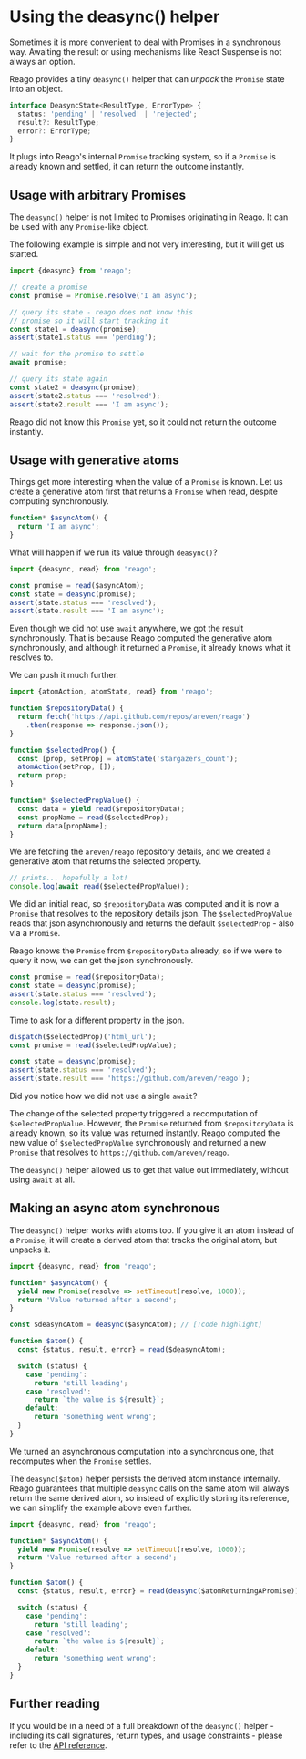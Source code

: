 # Using the deasync() helper

Sometimes it is more convenient to deal with Promises in a synchronous way. Awaiting the result
or using mechanisms like React Suspense is not always an option.

Reago provides a tiny `deasync()` helper that can _unpack_ the `Promise` state into an object.

```ts
interface DeasyncState<ResultType, ErrorType> {
  status: 'pending' | 'resolved' | 'rejected';
  result?: ResultType;
  error?: ErrorType;
}
```

It plugs into Reago's internal `Promise` tracking system, so if a `Promise` is already known and settled,
it can return the outcome instantly.


## Usage with arbitrary Promises

The `deasync()` helper is not limited to Promises originating in Reago. It can be used with any `Promise`-like
object.

The following example is simple and not very interesting, but it will get us started.

```ts
import {deasync} from 'reago';

// create a promise
const promise = Promise.resolve('I am async');

// query its state - reago does not know this
// promise so it will start tracking it
const state1 = deasync(promise);
assert(state1.status === 'pending');

// wait for the promise to settle
await promise;

// query its state again
const state2 = deasync(promise);
assert(state2.status === 'resolved');
assert(state2.result === 'I am async');
```

Reago did not know this `Promise` yet, so it could not return the outcome instantly.


## Usage with generative atoms

Things get more interesting when the value of a `Promise` is known. Let us create a generative
atom first that returns a `Promise` when read, despite computing synchronously.

```ts
function* $asyncAtom() {
  return 'I am async';
}
```

What will happen if we run its value through `deasync()`?

```ts
import {deasync, read} from 'reago';

const promise = read($asyncAtom);
const state = deasync(promise);
assert(state.status === 'resolved');
assert(state.result === 'I am async');
```

Even though we did not use `await` anywhere, we got the result synchronously. That is because Reago
computed the generative atom synchronously, and although it returned a `Promise`, it already knows
what it resolves to.

We can push it much further.

```ts
import {atomAction, atomState, read} from 'reago';

function $repositoryData() {
  return fetch('https://api.github.com/repos/areven/reago')
    .then(response => response.json());
}

function $selectedProp() {
  const [prop, setProp] = atomState('stargazers_count');
  atomAction(setProp, []);
  return prop;
}

function* $selectedPropValue() {
  const data = yield read($repositoryData);
  const propName = read($selectedProp);
  return data[propName];
}
```

We are fetching the `areven/reago` repository details, and we created a generative atom that returns
the selected property.

```ts
// prints... hopefully a lot!
console.log(await read($selectedPropValue));
```

We did an initial read, so `$repositoryData` was computed and it is now a `Promise` that resolves to
the repository details json. The `$selectedPropValue` reads that json asynchronously and returns
the default `$selectedProp` - also via a `Promise`.

Reago knows the `Promise` from `$repositoryData` already, so if we were to query it now, we can get the
json synchronously.

```ts
const promise = read($repositoryData);
const state = deasync(promise);
assert(state.status === 'resolved');
console.log(state.result);
```

Time to ask for a different property in the json.

```ts
dispatch($selectedProp)('html_url');
const promise = read($selectedPropValue);

const state = deasync(promise);
assert(state.status === 'resolved');
assert(state.result === 'https://github.com/areven/reago');
```

Did you notice how we did not use a single `await`?

The change of the selected property triggered a recomputation of `$selectedPropValue`. However, the `Promise`
returned from `$repositoryData` is already known, so its value was returned instantly. Reago computed
the new value of `$selectedPropValue` synchronously and returned a new `Promise` that resolves to
`https://github.com/areven/reago`.

The `deasync()` helper allowed us to get that value out immediately, without using `await` at all.


## Making an async atom synchronous

The `deasync()` helper works with atoms too. If you give it an atom instead of a `Promise`, it will create
a derived atom that tracks the original atom, but unpacks it.

```ts
import {deasync, read} from 'reago';

function* $asyncAtom() {
  yield new Promise(resolve => setTimeout(resolve, 1000));
  return 'Value returned after a second';
}

const $deasyncAtom = deasync($asyncAtom); // [!code highlight]

function $atom() {
  const {status, result, error} = read($deasyncAtom);

  switch (status) {
    case 'pending':
      return 'still loading';
    case 'resolved':
      return `the value is ${result}`;
    default:
      return 'something went wrong';
  }
}
```

We turned an asynchronous computation into a synchronous one, that recomputes when the `Promise` settles.

The `deasync($atom)` helper persists the derived atom instance internally. Reago guarantees that multiple
`deasync` calls on the same atom will always return the same derived atom, so instead of explicitly storing
its reference, we can simplify the example above even further.

```ts
import {deasync, read} from 'reago';

function* $asyncAtom() {
  yield new Promise(resolve => setTimeout(resolve, 1000));
  return 'Value returned after a second';
}

function $atom() {
  const {status, result, error} = read(deasync($atomReturningAPromise)); // [!code highlight]

  switch (status) {
    case 'pending':
      return 'still loading';
    case 'resolved':
      return `the value is ${result}`;
    default:
      return 'something went wrong';
  }
}
```


## Further reading

If you would be in a need of a full breakdown of the `deasync()` helper - including its call signatures,
return types, and usage constraints - please refer to the [API reference](/api/reago/deasync).
